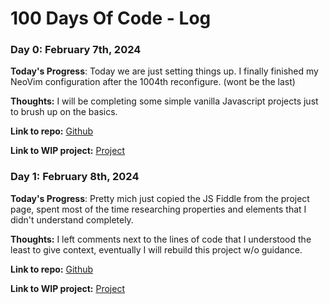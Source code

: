# 100 Days Of Code - Log

### Day 0: February 7th, 2024 


**Today's Progress**: Today we are just setting things up. I finally finished my NeoVim configuration after the 1004th reconfigure. (wont be the last) 

**Thoughts:** I will be completing some simple vanilla Javascript projects just to brush up on the basics.

**Link to repo:** [Github](https://github.com/irvdude/100-days-of-code)

**Link to WIP project:** [Project](https://freshman.tech/random-quote-machine/)


### Day 1: February 8th, 2024 


**Today's Progress**: Pretty mich just copied the JS Fiddle from the project page, spent most of the time researching properties and elements that I didn't understand completely.

**Thoughts:** I left comments next to the lines of code that I understood the least to give context, eventually I will rebuild this project w/o guidance. 

**Link to repo:** [Github](https://github.com/irvdude/100-days-of-code)

**Link to WIP project:** [Project](https://freshman.tech/random-quote-machine/)
